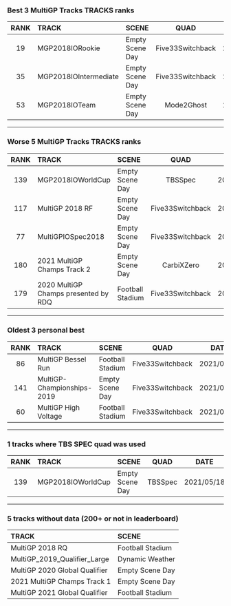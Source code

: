 ### Best 3 MultiGP Tracks TRACKS ranks
|RANK|TRACK|SCENE|QUAD|DATE|
|:---:|:---|:---|:---:|:---:|
|19|MGP2018IORookie|Empty Scene Day|Five33Switchback|2021/10/10|
|35|MGP2018IOIntermediate|Empty Scene Day|Five33Switchback|2021/10/10|
|53|MGP2018IOTeam|Empty Scene Day|Mode2Ghost|2021/09/02|
---
### Worse 5 MultiGP Tracks TRACKS ranks
|RANK|TRACK|SCENE|QUAD|DATE|
|:---:|:---|:---|:---:|:---:|
|139|MGP2018IOWorldCup|Empty Scene Day|TBSSpec|2021/05/18|
|117|MultiGP 2018 RF|Empty Scene Day|Five33Switchback|2021/05/20|
|77|MultiGPIOSpec2018|Empty Scene Day|Five33Switchback|2021/05/20|
|180|2021 MultiGP Champs Track 2|Empty Scene Day|CarbiXZero|2022/01/04|
|179|2020 MultiGP Champs presented by RDQ|Football Stadium|Five33Switchback|2021/09/22|
---
### Oldest 3 personal best
|RANK|TRACK|SCENE|QUAD|DATE|
|:---:|:---|:---|:---:|:---:|
|86|MultiGP Bessel Run|Football Stadium|Five33Switchback|2021/04/21|
|141|MultiGP-Championships-2019|Empty Scene Day|Five33Switchback|2021/04/21|
|60|MultiGP High Voltage|Football Stadium|Five33Switchback|2021/04/21|
---
### 1 tracks where TBS SPEC quad was used
|RANK|TRACK|SCENE|QUAD|DATE|
|:---:|:---|:---|:---:|:---:|
|139|MGP2018IOWorldCup|Empty Scene Day|TBSSpec|2021/05/18|
---
### 5 tracks without data (200+ or not in leaderboard)
|TRACK|SCENE|
|:---|:---|
|MultiGP 2018 RQ|Football Stadium|
|MultiGP_2019_Qualifier_Large|Dynamic Weather|
|MultiGP 2020 Global Qualifier|Empty Scene Day|
|2021 MultiGP Champs Track 1|Empty Scene Day|
|MultiGP 2021 Global Qualifier|Football Stadium|
